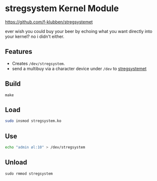 
# stregsystem Kernel Module
https://github.com/f-klubben/stregsystemet

ever wish you could buy your beer by echoing what you want directly into your kernel? no i didn't either.

## Features
- Creates `/dev/stregsystem`.
- send a multibuy via a character device under `/dev` to [stregsystemet](https://github.com/f-klubben/stregsystemet)

## Build
`make`

## Load
```sh
sudo insmod stregsystem.ko
```
## Use
```sh
echo "admin øl:10" > /dev/stregsystem
```
## Unload
`sudo rmmod stregsystem`
